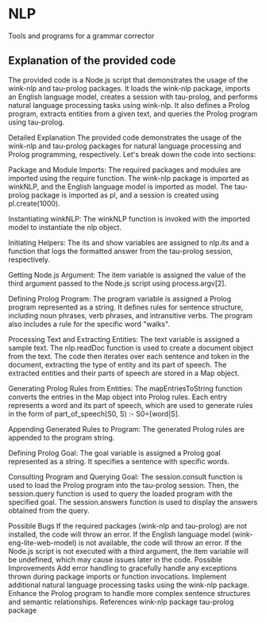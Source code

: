 # NLP
Tools and programs for a grammar corrector

Explanation of the provided code
---------------------------------
The provided code is a Node.js script that demonstrates the usage of the wink-nlp and tau-prolog packages. It loads the wink-nlp package, imports an English language model, creates a session with tau-prolog, and performs natural language processing tasks using wink-nlp. It also defines a Prolog program, extracts entities from a given text, and queries the Prolog program using tau-prolog.

Detailed Explanation
The provided code demonstrates the usage of the wink-nlp and tau-prolog packages for natural language processing and Prolog programming, respectively. Let's break down the code into sections:

Package and Module Imports: The required packages and modules are imported using the require function. The wink-nlp package is imported as winkNLP, and the English language model is imported as model. The tau-prolog package is imported as pl, and a session is created using pl.create(1000).

Instantiating winkNLP: The winkNLP function is invoked with the imported model to instantiate the nlp object.

Initiating Helpers: The its and show variables are assigned to nlp.its and a function that logs the formatted answer from the tau-prolog session, respectively.

Getting Node.js Argument: The item variable is assigned the value of the third argument passed to the Node.js script using process.argv[2].

Defining Prolog Program: The program variable is assigned a Prolog program represented as a string. It defines rules for sentence structure, including noun phrases, verb phrases, and intransitive verbs. The program also includes a rule for the specific word "walks".

Processing Text and Extracting Entities: The text variable is assigned a sample text. The nlp.readDoc function is used to create a document object from the text. The code then iterates over each sentence and token in the document, extracting the type of entity and its part of speech. The extracted entities and their parts of speech are stored in a Map object.

Generating Prolog Rules from Entities: The mapEntriesToString function converts the entries in the Map object into Prolog rules. Each entry represents a word and its part of speech, which are used to generate rules in the form of part_of_speech(S0, S) :- S0=[word|S].

Appending Generated Rules to Program: The generated Prolog rules are appended to the program string.

Defining Prolog Goal: The goal variable is assigned a Prolog goal represented as a string. It specifies a sentence with specific words.

Consulting Program and Querying Goal: The session.consult function is used to load the Prolog program into the tau-prolog session. Then, the session.query function is used to query the loaded program with the specified goal. The session.answers function is used to display the answers obtained from the query.

Possible Bugs
If the required packages (wink-nlp and tau-prolog) are not installed, the code will throw an error.
If the English language model (wink-eng-lite-web-model) is not available, the code will throw an error.
If the Node.js script is not executed with a third argument, the item variable will be undefined, which may cause issues later in the code.
Possible Improvements
Add error handling to gracefully handle any exceptions thrown during package imports or function invocations.
Implement additional natural language processing tasks using the wink-nlp package.
Enhance the Prolog program to handle more complex sentence structures and semantic relationships.
References
wink-nlp package
tau-prolog package
